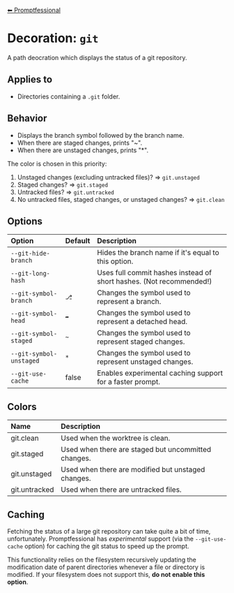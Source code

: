 [⬅ Promptfessional](../README.md#documentation)

# Decoration: `git`

A path deocration which displays the status of a git repository.

## Applies to

- Directories containing a `.git` folder. 

## Behavior

- Displays the branch symbol followed by the branch name.
- When there are staged changes, prints "~".
- When there are unstaged changes, prints "*".

The color is chosen in this priority: 

1. Unstaged changes (excluding untracked files)? => `git.unstaged`
2. Staged changes? => `git.staged`
3. Untracked files? => `git.untracked`
4. No untracked files, staged changes, or unstaged changes? => `git.clean`

## Options

|Option|Default|Description|
|:--|:--|:--|
|`--git-hide-branch`||Hides the branch name if it's equal to this option.|
|`--git-long-hash`||Uses full commit hashes instead of short hashes. (Not recommended!)|
|`--git-symbol-branch`|`⎇ `|Changes the symbol used to represent a branch.|
|`--git-symbol-head`|`➦`|Changes the symbol used to represent a detached head.|
|`--git-symbol-staged`|`~`|Changes the symbol used to represent staged changes.|
|`--git-symbol-unstaged`|`*`|Changes the symbol used to represent unstaged changes.|
|`--git-use-cache`|false|Enables experimental caching support for a faster prompt.|

## Colors

|Name|Description|
|:--|:--|
|git.clean|Used when the worktree is clean.|
|git.staged|Used when there are staged but uncommitted changes.|
|git.unstaged|Used when there are modified but unstaged changes.|
|git.untracked|Used when there are untracked files.|

## Caching

Fetching the status of a large git repository can take quite a bit of time, unfortunately. Promptfessional has *experimental* support (via the `--git-use-cache` option) for caching the git status to speed up the prompt.

This functionality relies on the filesystem recursively updating the modification date of parent directories whenever a file or directory is modified. If your filesystem does not support this, **do not enable this option**.
